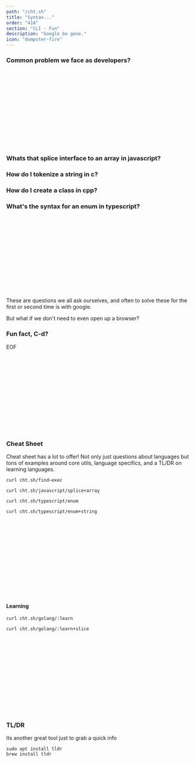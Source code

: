 ```yaml
---
path: "/cht.sh"
title: "Syntax..."
order: "41A"
section: "CLI - Fun"
description: "Google be gone."
icon: "dumpster-fire"
---
```


### Common problem we face as developers?

<br />
<br />
<br />
<br />
<br />
<br />
<br />
<br />
<br />
<br />
<br />
<br />

### Whats that splice interface to an array in javascript?
### How do I tokenize a string in c?
### How do I create a class in cpp?
### What's the syntax for an enum in typescript?

<br />
<br />
<br />
<br />
<br />
<br />
<br />
<br />
<br />
<br />
<br />
<br />

These are questions we all ask ourselves, and often to solve these for the
first or second time is with google. <br/>

But what if we don't need to even open up a browser? <br/>

### Fun fact, C-d?
EOF

<br />
<br />
<br />
<br />
<br />
<br />
<br />
<br />
<br />
<br />
<br />
<br />

### Cheat Sheet

Cheat sheet has a lot to offer!  Not only just questions about languages but
tons of examples around core utils, language specifics, and a TL/DR on learning
languages.

```
curl cht.sh/find~exec
```

```
curl cht.sh/javascript/splice+array
```

```
curl cht.sh/typescript/enum
```

```
curl cht.sh/typescript/enum+string
```

<br />
<br />
<br />
<br />
<br />
<br />
<br />
<br />
<br />
<br />
<br />
<br />

#### Learning
```
curl cht.sh/golang/:learn
```

```
curl cht.sh/golang/:learn+slice
```

<br />
<br />
<br />
<br />
<br />
<br />
<br />
<br />
<br />
<br />
<br />
<br />

### TL/DR
Its another great tool just to grab a quick info

```
sudo apt install tldr
brew install tldr
```

<br />
<br />
<br />
<br />
<br />
<br />
<br />
<br />
<br />
<br />
<br />
<br />
